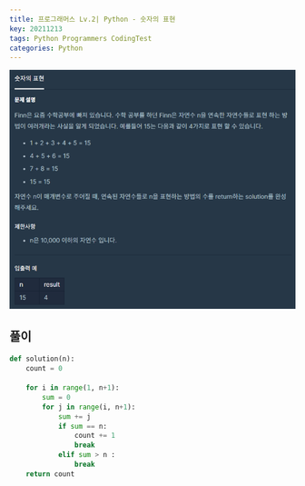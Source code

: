 ```yaml
---
title: 프로그래머스 Lv.2| Python - 숫자의 표현
key: 20211213
tags: Python Programmers CodingTest
categories: Python
---
```


![pg](/assets/images/post/2021-12-13-pg4.png)

## 풀이
~~~python
def solution(n):
    count = 0
    
    for i in range(1, n+1):
        sum = 0
        for j in range(i, n+1):
            sum += j
            if sum == n:
                count += 1
                break
            elif sum > n :
                break
    return count
~~~ 
